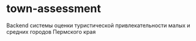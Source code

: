 # town-assessment
Backend системы оценки туристической привлекательности малых и средних городов Пермского края
